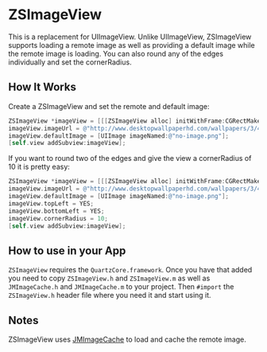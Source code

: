 ZSImageView
=============

This is a replacement for UIImageView. Unlike UIImageView, ZSImageView supports loading a remote image
as well as providing a default image while the remote image is loading.  You can also round any of the
edges individually and set the cornerRadius.

How It Works
---

Create a ZSImageView and set the remote and default image:

```objective-c
ZSImageView *imageView = [[[ZSImageView alloc] initWithFrame:CGRectMake(0, 0, 200.0f, 200.0f)] autorelease];
imageView.imageUrl = @"http://www.desktopwallpaperhd.com/wallpapers/3/4501.jpg";
imageView.defaultImage = [UIImage imageNamed:@"no-image.png"];
[self.view addSubview:imageView];
```

If you want to round two of the edges and give the view a cornerRadius of 10 it is pretty easy:

```objective-c
ZSImageView *imageView = [[[ZSImageView alloc] initWithFrame:CGRectMake(0, 0, 200.0f, 200.0f)] autorelease];
imageView.imageUrl = @"http://www.desktopwallpaperhd.com/wallpapers/3/4501.jpg";
imageView.defaultImage = [UIImage imageNamed:@"no-image.png"];
imageView.topLeft = YES;
imageView.bottomLeft = YES;
imageView.cornerRadius = 10;
[self.view addSubview:imageView];
```

How to use in your App
---
`ZSImageView` requires the `QuartzCore.framework`. Once you have that added you need to copy `ZSImageView.h` and 
`ZSImageView.m` as well as `JMImageCache.h` and `JMImageCache.m` to your project. Then `#import` the `ZSImageView.h`
header file where you need it and start using it.

Notes
---

ZSImageView uses [JMImageCache](https://github.com/jakemarsh/JMImageCache) to load and cache the remote image.
